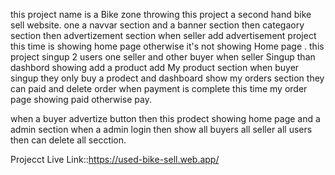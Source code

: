   this project name is a Bike zone throwing this project a second hand bike sell website.
  one a navvar section and a banner section then categaory section then advertizement section when seller add advertisement project this time is showing home page otherwise it's not showing Home page .
  this project singup 2 users one seller and other buyer when seller Singup than dashbord showing add a product add My product section
  when buyer singup they only buy a prodect and dashboard show my orders section they can paid and delete order when payment is complete this time my order page showing paid otherwise pay.
  
  when a buyer advertize button then this prodect showing home page
  and a admin section when a admin login then show all buyers all seller all users then can delete all secction.
  
   Projecct Live Link::https://used-bike-sell.web.app/
